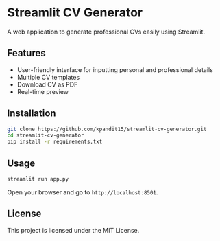 # Streamlit CV Generator

A web application to generate professional CVs easily using Streamlit.

## Features

- User-friendly interface for inputting personal and professional details
- Multiple CV templates
- Download CV as PDF
- Real-time preview

## Installation

```bash
git clone https://github.com/kpandit15/streamlit-cv-generator.git
cd streamlit-cv-generator
pip install -r requirements.txt
```

## Usage

```bash
streamlit run app.py
```

Open your browser and go to `http://localhost:8501`.

## License

This project is licensed under the MIT License.
